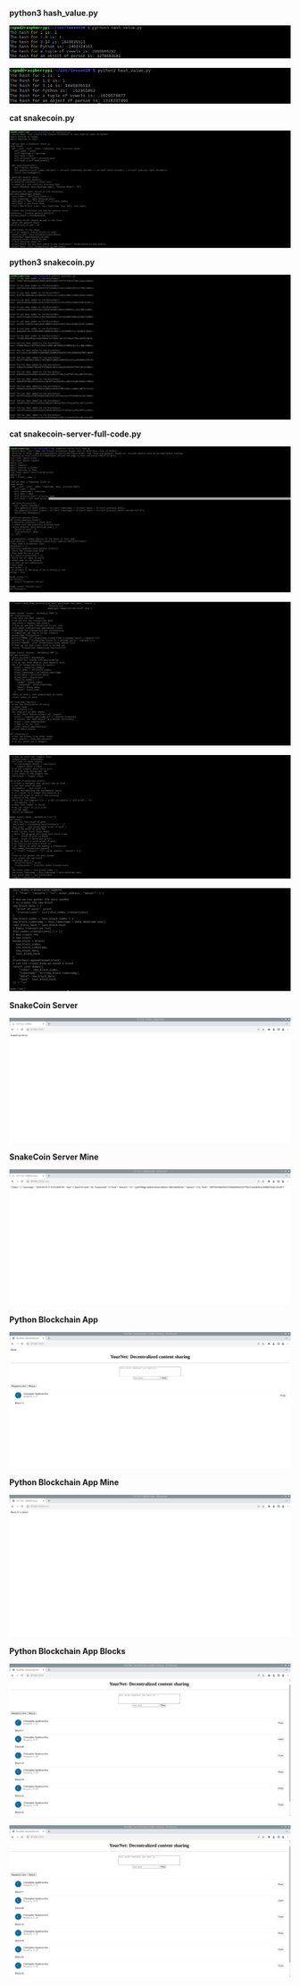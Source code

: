 **python3 hash_value.py**

![python_hash_value_py](python_hash_value_py1.png)

![python_hash_value_py](python_hash_value_py2.png)

**cat snakecoin.py**

![cat_snakecoin](cat_snakecoin.png)

**python3 snakecoin.py**

![python_snakecoin](python_snakecoin.png)

**cat snakecoin-server-full-code.py**

![cat_snakecoin_fullcode](cat_snakecoin_fullcode1.png)

![cat_snakecoin_fullcode](cat_snakecoin_fullcode2.png)

![cat_snakecoin_fullcode](cat_snakecoin_fullcode3.png)

![cat_snakecoin_fullcode](cat_snakecoin_fullcode4.png)

**SnakeCoin Server**

![snakecoin_server](snakecoin_server.png)

**SnakeCoin Server Mine**

![snakecoin_server_mine](snakecoin_server_mine.png)

**Python Blockchain App**

![blockchain_app_post](blockchain_app_post_block1.png)

**Python Blockchain App Mine**

![blockchain_app_mine](blockchain_app_mine.png)

**Python Blockchain App Blocks**

![blockchain_app_post](blockchain_app_post_block2.png)

![blockchain_app_post](blockchain_app_post_block2.png)
